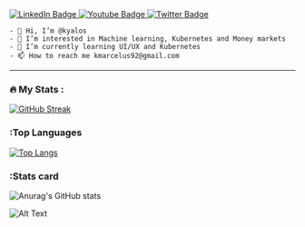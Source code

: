 <div id="badges">
  <a href="your-linkedin-URL">
    <img src="https://img.shields.io/badge/LinkedIn-blue?style=for-the-badge&logo=linkedin&logoColor=white" alt="LinkedIn Badge"/>
  </a>
  <a href="your-youtube-URL">
    <img src="https://img.shields.io/badge/YouTube-red?style=for-the-badge&logo=youtube&logoColor=white" alt="Youtube Badge"/>
  </a>
  <a href="your-twitter-URL">
    <img src="https://img.shields.io/badge/Twitter-blue?style=for-the-badge&logo=twitter&logoColor=white" alt="Twitter Badge"/>
  </a>
</div>

```
- 👋 Hi, I’m @kyalos
- 👀 I’m interested in Machine learning, Kubernetes and Money markets
- 🌱 I’m currently learning UI/UX and Kubernetes
- 📫 How to reach me kmarcelus92@gmail.com
```
<!---
kyalos/kyalos is a ✨ special ✨ repository because its `README.md` (this file) appears on your GitHub profile.
You can click the Preview link to take a look at your changes.
--->
---

### :fire: My Stats :
[![GitHub Streak](https://github-readme-streak-stats.herokuapp.com?user=kyalos&theme=highcontrast&date_format=M%20j%5B%2C%20Y%5D)](https://git.io/streak-stats)


### :Top Languages
[![Top Langs](https://github-readme-stats.vercel.app/api/top-langs/?username=kyalos&layout=compact&theme=vision-friendly-dark)](https://github.com/kyalos/github-readme-stats)

### :Stats card
![Anurag's GitHub stats](https://github-readme-stats.vercel.app/api?username=kyalos&show_icons=true&theme=radical&count_private=true)

![Alt Text](https://media.giphy.com/media/h1usHXc3P8XD5fVjB0/giphy-downsized-large.gif)
